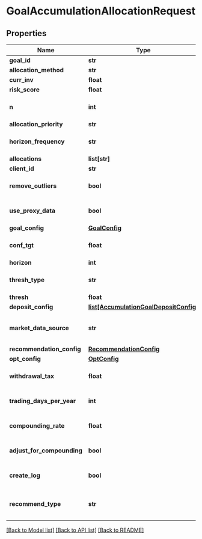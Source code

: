 # GoalAccumulationAllocationRequest

## Properties
Name | Type | Description | Notes
------------ | ------------- | ------------- | -------------
**goal_id** | **str** |  | [optional] 
**allocation_method** | **str** |  | 
**curr_inv** | **float** |  | [optional] 
**risk_score** | **float** |  | [optional] 
**n** | **int** |  | [optional] [default to 1000]
**allocation_priority** | **str** |  | 
**horizon_frequency** | **str** |  | [optional] [default to 'year']
**allocations** | **list[str]** |  | [optional] 
**client_id** | **str** |  | [optional] 
**remove_outliers** | **bool** |  | [optional] [default to True]
**use_proxy_data** | **bool** |  | [optional] [default to False]
**goal_config** | [**GoalConfig**](GoalConfig.md) |  | [optional] 
**conf_tgt** | **float** |  | [optional] [default to 0.9]
**horizon** | **int** |  | [optional] 
**thresh_type** | **str** |  | [optional] [default to 'perc']
**thresh** | **float** |  | [optional] 
**deposit_config** | [**list[AccumulationGoalDepositConfig]**](AccumulationGoalDepositConfig.md) |  | [optional] 
**market_data_source** | **str** |  | [optional] [default to 'nucleus']
**recommendation_config** | [**RecommendationConfig**](RecommendationConfig.md) |  | [optional] 
**opt_config** | [**OptConfig**](OptConfig.md) |  | [optional] 
**withdrawal_tax** | **float** |  | [optional] [default to 0.0]
**trading_days_per_year** | **int** |  | [optional] [default to 252]
**compounding_rate** | **float** |  | [optional] [default to 0.0]
**adjust_for_compounding** | **bool** |  | [optional] [default to False]
**create_log** | **bool** |  | [optional] [default to False]
**recommend_type** | **str** |  | [optional] [default to 'horizon']

[[Back to Model list]](../README.md#documentation-for-models) [[Back to API list]](../README.md#documentation-for-api-endpoints) [[Back to README]](../README.md)



